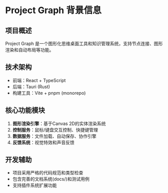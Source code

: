 # Project Graph 背景信息

## 项目概述

Project Graph 是一个图形化思维桌面工具和知识管理系统，支持节点连接、图形渲染和自动布局等功能。

## 技术架构

- 前端：React + TypeScript
- 后端：Tauri (Rust)
- 构建工具：Vite + pnpm (monorepo)

## 核心功能模块

1. **图形渲染引擎**：基于Canvas 2D的实体渲染系统
2. **控制服务**：鼠标/键盘交互控制、快捷键管理
3. **数据服务**：文件加载、自动保存、协作引擎
4. **反馈系统**：视觉特效和声音反馈

## 开发辅助

- 项目采用严格的代码规范和类型检查
- 包含完善的文档系统(docs/)和测试用例
- 支持插件系统扩展功能
